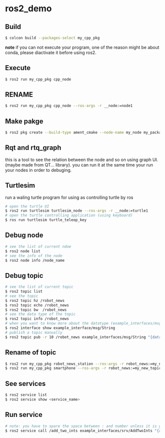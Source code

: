 # ros2_demo

## Build
```bash
$ colcon build --packages-select my_cpp_pkg
```
**note** if you can not execute your program, one of the reason might be about conda, please diactivate it before using ros2.

## Execute
```bash
$ ros2 run my_cpp_pkg cpp_node
```
## RENAME
```bash
$ ros2 run my_cpp_pkg cpp_node --ros-args -r __node:=node1
```

## Make pakge
```bash
$ ros2 pkg create --build-type ament_cmake --node-name my_node my_package
```

## Rqt and rtq_graph
this is a tool to see the relation between the node and so on using graph UI. (maybe made from QT... library). you can run it at the same time your run your nodes in order to debuging.

## Turtlesim
run a waling turtle program for using as controlling turtle by ros
```bash
# open the turtle UI
$ ros2 run turtlesim turtlesim_node --ros-args -r __node:=turtle1
# open the turtle controlling application (using keyboard)
$ ros run turtlesim turtle_teleop_key
```
## Debug node
```bash
# see the list of current ndoe
$ ros2 node list
# see the info of the node
$ ros2 node info /node_name
```
## Debug topic
```bash
# see the list of current topic
$ ros2 topic list
# see the topic 
$ ros2 topic hz /robot_news
$ ros2 topic echo /robot_news
$ ros2 topic bw  /robot_news
# see the data type of the topic
$ ros2 topic info /robot_news
# when you want to know more about the datatype (example_interfaces/msg/String is data type)
$ ros2 interface show example_interface/msg/String
# publish a topic manually
$ ros2 topic pub -r 10 /robot_news example_interfaces/msg/String "{data: 'hello from terminal'}"
```

## Rename of topic
```bash
$ ros2 run my_cpp_pkg robot_news_station --ros-args -r robot_news:=my_new_topic
$ ros2 run my_cpp_pkg smartphone --ros-args -r robot_news:=my_new_topic
```

## See services
```bash
$ ros2 service list
$ ros2 service show <service_name>
```

## Run service
```bash
# note: you have to spare the space between : and number unless it is going to error
$ ros2 service call /add_two_ints example_interfaces/srv/AddTwoInts "{a: 10, b: 5}"
```